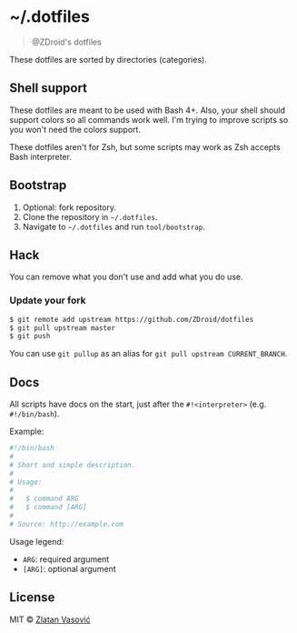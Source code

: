 # ~/.dotfiles

> @ZDroid's dotfiles

These dotfiles are sorted by directories (categories).

## Shell support

These dotfiles are meant to be used with Bash 4+. Also, your shell should
support colors so all commands work well. I'm trying to improve scripts so
you won't need the colors support.

These dotfiles aren't for Zsh, but some scripts may work as Zsh accepts Bash
interpreter.

## Bootstrap

1. Optional: fork repository.
2. Clone the repository in `~/.dotfiles`.
3. Navigate to `~/.dotfiles` and run `tool/bootstrap`.

## Hack

You can remove what you don't use and add what you do use.

### Update your fork

```bash
$ git remote add upstream https://github.com/ZDroid/dotfiles
$ git pull upstream master
$ git push
```

You can use `git pullup` as an alias for `git pull upstream CURRENT_BRANCH`.

## Docs

All scripts have docs on the start, just after the `#!<interpreter>` (e.g.
`#!/bin/bash`).

Example:

```bash
#!/bin/bash
#
# Short and simple description.
#
# Usage:
#
#   $ command ARG
#   $ command [ARG]
#
# Source: http://example.com
```

Usage legend:

- `ARG`: required argument
- `[ARG]`: optional argument

## License

MIT &copy; [Zlatan Vasović](https://github.com/ZDroid)
